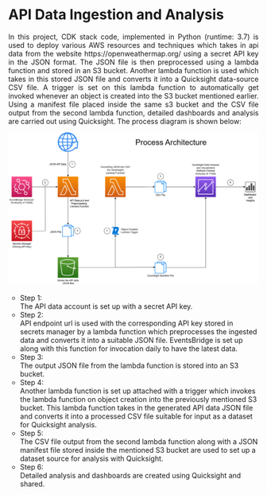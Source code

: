 # API Data Ingestion and Analysis
<p align="justify">
In this project, CDK stack code, implemented in Python (runtime: 3.7) is used to deploy various AWS resources and techniques which takes in api data from the website https://openweathermap.org/ using a secret API key in the JSON format.
The JSON file is then preprocessed using a lambda function and stored in an S3 bucket. Another lambda function is used which takes in this stored JSON file and converts it into a Quicksight data-source CSV file. A trigger is set on this lambda function
to automatically get invoked whenever an object is created into the S3 bucket mentioned earlier. Using a manifest file placed inside the same s3 bucket and the CSV file output from the second lambda function, detailed dashboards and analysis are carried out
using Quicksight. The process diagram is shown below:
</p>

![Process Architecture](architecture.png)

<ul style="list-style-type:circle">
  <li>Step 1: <br> The API data account is set up with a secret API key.</li>
  <li>Step 2: <br> API endpoint url is used with the corresponding API key stored in secrets manager by a lambda function which preprocesses the ingested data and converts it into a suitable JSON file. EventsBridge is set up along with this function
  for invocation daily to have the latest data.</li>
  <li>Step 3: <br> The output JSON file from the lambda function is stored into an S3 bucket.</li>
  <li>Step 4: <br> Another lambda function is set up attached with a trigger which invokes the lambda function on object creation into the previously mentioned S3 bucket. This lambda function takes in the generated API data JSON file and converts 
  it into a processed CSV file suitable for input as a dataset for Quicksight analysis.</li>
  <li>Step 5: <br> The CSV file output from the second lambda function along with a JSON manifest file stored inside the mentioned S3 bucket are used to set up a dataset source for analysis with Quicksight.</li>
  <li>Step 6: <br> Detailed analysis and dashboards are created using Quicksight and shared.</li>
</ul>
